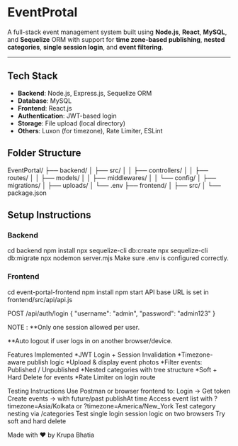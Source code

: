 # EventProtal

A full-stack event management system built using **Node.js**, **React**, **MySQL**, and **Sequelize** ORM with support for **time zone-based publishing**, **nested categories**, **single session login**, and **event filtering**.

---

## Tech Stack

- **Backend**: Node.js, Express.js, Sequelize ORM
- **Database**: MySQL
- **Frontend**: React.js
- **Authentication**: JWT-based login
- **Storage**: File upload (local directory)
- **Others**: Luxon (for timezone), Rate Limiter, ESLint

## Folder Structure

EventPortal/
├── backend/
│ ├── src/
│ │ ├── controllers/
│ │ ├── routes/
│ │ ├── models/
│ │ ├── middlewares/
│ │ └── config/
│ ├── migrations/
│ ├── uploads/
│ └── .env
├── frontend/
│ ├── src/
│ └── package.json


## Setup Instructions

### Backend

cd backend
npm install
npx sequelize-cli db:create
npx sequelize-cli db:migrate
npx nodemon server.mjs
Make sure .env is configured correctly.

### Frontend 
cd event-portal-frontend
npm install
npm start
API base URL is set in frontend/src/api/api.js


POST /api/auth/login
{
  "username": "admin",
  "password": "admin123"
}


NOTE : 
**Only one session allowed per user.

**Auto logout if user logs in on another browser/device.

Features Implemented
*JWT Login + Session Invalidation
*Timezone-aware publish logic
*Upload & display event photos
*Filter events: Published / Unpublished
*Nested categories with tree structure
*Soft + Hard Delete for events
*Rate Limiter on login route

Testing Instructions
Use Postman or browser frontend to:
Login → Get token
Create events → with future/past publishAt time
Access event list with ?timezone=Asia/Kolkata or ?timezone=America/New_York
Test category nesting via /categories
Test single login session logic on two browsers
Try soft and hard delete


Made with ❤️ by Krupa Bhatia